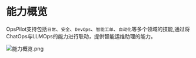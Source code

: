 # 能力概览

OpsPilot支持包括`日常`、`安全`、`DevOps`、`智能工单`、`自动化`等多个领域的技能,通过将ChatOps与LLMOps的能力进行联动，提供智能运维助理的能力。

![能力概览.png](https://static.cwoa.net/1b20d040bb0b4974adb9b7b68c5ef573.png)